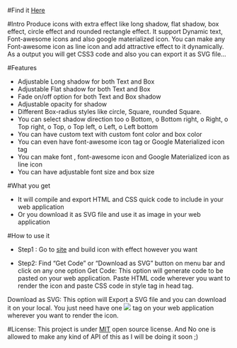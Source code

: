 #Find it <a href="https://aminkodaganur.github.io/iconplus/">Here</a>

#Intro 
Produce icons with extra effect like long shadow, flat shadow, box effect, circle effect and rounded rectangle effect. It support Dynamic text, Font-awesome icons and also google materialized icon. You can make any Font-awesome icon as line icon and add attractive effect to it dynamically. As a output you will get CSS3 code and also you can export it as SVG file...

#Features
-	Adjustable Long shadow for both Text and Box
-	Adjustable Flat shadow for both Text and Box 
-	Fade on/off  option for both Text and Box shadow
-	Adjustable opacity for shadow
-	Different Box-radius styles like circle, Square, rounded Square.
-	You can select shadow direction too 
o	Bottom, 
o	Bottom right, 
o	Right,
o	Top right, 
o	Top, 
o	Top left, 
o	Left,
o	Left bottom 
-	You can have custom text with custom font color and box color
-	You can even have font-awesome icon tag or Google Materialized icon tag  
-	You can make font , font-awesome icon  and Google Materialized icon as line icon
-	You can have adjustable font size and box size 

#What you get
-	It will compile and export  HTML and CSS quick code to include in your web application
-	Or you download it as SVG file and use it as image in your web application  

#How to use it 
-	Step1 :
     Go to <a href="https://aminkodaganur.github.io/iconplus/">site</a> and build icon with effect however you want  

-	Step2: 
     Find “Get Code” or “Download as SVG” button on menu bar and click on any one option
Get Code: This option will generate code to be pasted on your web application. Paste HTML code wherever you want to render the icon and paste CSS code in style tag in head tag.

Download as SVG:  This option will Export a SVG file and you can download it on your local. You just need have one <img src=”SVG_File_Path.svg” /> tag on your web application wherever you want to render the icon.

#License:
	This project is under <a href="https://opensource.org/licenses/MIT">MIT</a> open source license.
    And No one is allowed to make any kind of API of this as I will be doing it soon ;)
	






